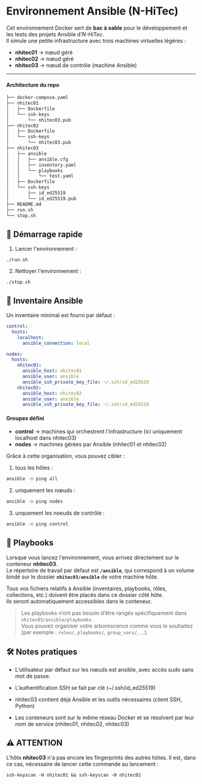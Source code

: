 # Environnement Ansible (N-HiTec)

Cet environnement Docker sert de **bac à sable** pour le développement et les tests des projets Ansible d’*N-HiTec*.  
Il simule une petite infrastructure avec trois machines virtuelles légères :

- **nhitec01** → nœud géré  
- **nhitec02** → nœud géré  
- **nhitec03** → nœud de contrôle (machine Ansible)

---
#### Architecture du repo
```bash
├── docker-compose.yaml
├── nhitec01
│   ├── Dockerfile
│   └── ssh-keys
│       └── nhitec03.pub
├── nhitec02
│   ├── Dockerfile
│   └── ssh-keys
│       └── nhitec03.pub
├── nhitec03
│   ├── ansible
│   │   ├── ansible.cfg
│   │   ├── inventory.yaml
│   │   └── playbooks
│   │       └── test.yaml
│   ├── Dockerfile
│   └── ssh-keys
│       ├── id_ed25519
│       └── id_ed25519.pub
├── README.md
├── run.sh
└── stop.sh
```

## 🚀 Démarrage rapide

1. Lancer l'environnement :
```
./run.sh
```
2. Nettoyer l'environnement :
```
./stop.sh
```

## 📂 Inventaire Ansible
Un inventaire minimal est fourni par défaut :
```yaml
control:
  hosts:
    localhost:
      ansible_connection: local

nodes:
  hosts:
    nhitec01:
      ansible_host: nhitec01
      ansible_user: ansible
      ansible_ssh_private_key_file: ~/.ssh/id_ed25519
    nhitec02:
      ansible_host: nhitec02
      ansible_user: ansible
      ansible_ssh_private_key_file: ~/.ssh/id_ed25519
```
#### Groupes défini

- **control** → machines qui orchestrent l’infrastructure (ici uniquement localhost dans nhitec03)
- **nodes** → machines gérées par Ansible (nhitec01 et nhitec02)

Grâce à cette organisation, vous pouvez cibler :
1. tous les hôtes :
```bash
ansible -m ping all
```
2. uniquement les nœuds :
```bash
ansible -m ping nodes
```
3. unquement les noeuds de contrôle :
```bash
ansible -m ping control
```

## 📜 Playbooks

Lorsque vous lancez l'environnement, vous arrivez directement sur le conteneur **nhitec03**.  
Le répertoire de travail par défaut est **`/ansible`**, qui correspond à un volume bindé sur le dossier **`nhitec03/ansible`** de votre machine hôte.

Tous vos fichiers relatifs à Ansible (inventaires, playbooks, rôles, collections, etc.) doivent être placés dans ce dossier côté hôte.  
Ils seront automatiquement accessibles dans le conteneur.

>Les playbooks n’ont pas besoin d’être rangés spécifiquement dans `nhitec03/ansible/playbooks`.  
> Vous pouvez organiser votre arborescence comme vous le souhaitez (par exemple : `roles/`, `playbooks/`, `group_vars/`, …).



## 🛠️ Notes pratiques
- L’utilisateur par défaut sur les nœuds est ansible, avec accès sudo sans mot de passe.

- L’authentification SSH se fait par clé (~/.ssh/id_ed25519)

- nhitec03 contient déjà Ansible et les outils nécessaires (client SSH, Python)

- Les conteneurs sont sur le même réseau Docker et se résolvent par leur nom de service (nhitec01, nhitec02, nhitec03)

## ⚠️ ATTENTION

L'hôte **nhitec03** n'a pas encore les fingerprints des autres hôtes. Il est, dans ce cas, nécessaire de lancer cette commande au lancement :
```
ssh-keyscan -H nhitec01 && ssh-keyscan -H nhitec02
```